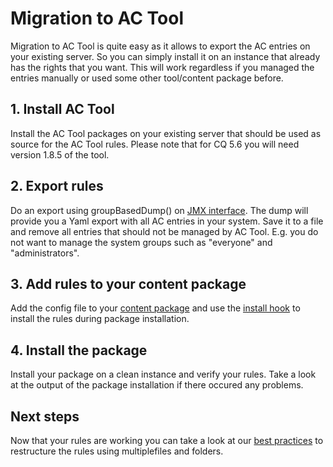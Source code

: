# Migration to AC Tool

Migration to AC Tool is quite easy as it allows to export the AC entries on your existing server. So you can simply install it on an instance that already has the rights that you want. This will work regardless if you managed the entries manually or used some other tool/content package before.

## 1. Install AC Tool

Install the AC Tool packages on your existing server that should be used as source for the AC Tool rules.
Please note that for CQ 5.6 you will need version 1.8.5 of the tool.

## 2. Export rules

Do an export using groupBasedDump() on [JMX interface](Jmx.md). The dump will provide you a Yaml export with all AC entries in your system. Save it to a file and remove all entries that should not be managed by AC Tool. E.g. you do not want to manage the system groups such as "everyone" and "administrators". 

## 3. Add rules to your content package

Add the config file to your [content package](Configuration.md) and use the [install hook](ApplyConfig.md) to install the rules during package installation.

## 4. Install the package

Install your package on a clean instance and verify your rules. Take a look at the output of the package installation if there occured any problems.

## Next steps

Now that your rules are working you can take a look at our [best practices](BestPractices.md) to restructure the rules using multiplefiles and folders.